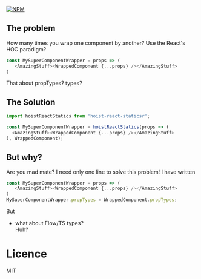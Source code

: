 [![NPM](https://nodei.co/npm/hoist-react-statics.png?downloads=true&stars=true)](https://nodei.co/npm/hoist-react-statics/)

## The problem

How many times you wrap one component by another? Use the React's HOC paradigm?
```js
const MySuperComponentWrapper = props => (
   <AmazingStuff><WrappedComponent {...props} /></AmazingStuff>
)
```
That about propTypes? types?

## The Solution 
```js
import hoistReactStatics from 'hoist-react-staticsr';

const MySuperComponentWrapper = hoistReactStatics(props => (
  <AmazingStuff><WrappedComponent {...props} /></AmazingStuff>
), WrappedComponent);
```

## But why?
Are you mad mate? I need only one line to solve this problem! I have written 
```js
const MySuperComponentWrapper = props => (
   <AmazingStuff><WrappedComponent {...props} /></AmazingStuff>
)
MySuperComponentWrapper.propTypes = WrappedComponent.propTypes;
```

But 
- what about Flow/TS types?   
Huh?

# Licence
 MIT
 